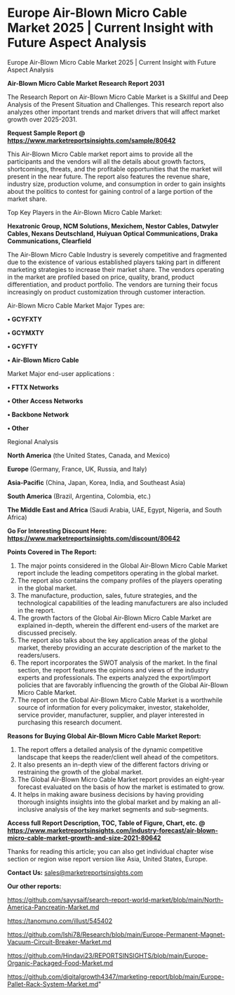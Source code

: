# Europe Air-Blown Micro Cable Market 2025 | Current Insight with Future Aspect Analysis
Europe Air-Blown Micro Cable Market 2025 | Current Insight with Future Aspect Analysis

<strong>Air-Blown Micro Cable Market Research Report 2031</strong>

The Research Report on Air-Blown Micro Cable Market is a Skillful and Deep Analysis of the Present Situation and Challenges. This research report also analyzes other important trends and market drivers that will affect market growth over 2025-2031.

<strong>Request Sample Report @ <a href=https://www.marketreportsinsights.com/sample/80642>https://www.marketreportsinsights.com/sample/80642</a></strong>

This Air-Blown Micro Cable market report aims to provide all the participants and the vendors will all the details about growth factors, shortcomings, threats, and the profitable opportunities that the market will present in the near future. The report also features the revenue share, industry size, production volume, and consumption in order to gain insights about the politics to contest for gaining control of a large portion of the market share.

Top Key Players in the Air-Blown Micro Cable Market:

<strong>Hexatronic Group, NCM Solutions, Mexichem, Nestor Cables, Datwyler Cables, Nexans Deutschland, Huiyuan Optical Communications, Draka Communications, Clearfield</strong>

The Air-Blown Micro Cable Industry is severely competitive and fragmented due to the existence of various established players taking part in different marketing strategies to increase their market share. The vendors operating in the market are profiled based on price, quality, brand, product differentiation, and product portfolio. The vendors are turning their focus increasingly on product customization through customer interaction.

Air-Blown Micro Cable Market Major Types are:

<strong>• GCYFXTY

• GCYMXTY

• GCYFTY

• Air-Blown Micro Cable</strong>

Market Major end-user applications :

<strong>• FTTX Networks

• Other Access Networks

• Backbone Network

• Other</strong>

Regional Analysis

</u><strong><b>North America</b></strong> (the United States, Canada, and Mexico)

<strong><b>Europe </b></strong>(Germany, France, UK, Russia, and Italy)

<strong><b>Asia-Pacific</b></strong> (China, Japan, Korea, India, and Southeast Asia)

<strong><b>South America</b></strong> (Brazil, Argentina, Colombia, etc.)

<strong><b>The Middle East and Africa</b></strong> (Saudi Arabia, UAE, Egypt, Nigeria, and South Africa)

<strong>Go For Interesting Discount Here: <a href=https://www.marketreportsinsights.com/discount/80642>https://www.marketreportsinsights.com/discount/80642</a></strong>

<strong>Points Covered in The Report:</strong>
<ol>
  <li>The major points considered in the Global Air-Blown Micro Cable Market report include the leading competitors operating in the global market.</li>
  <li>The report also contains the company profiles of the players operating in the global market.</li>
  <li>The manufacture, production, sales, future strategies, and the technological capabilities of the leading manufacturers are also included in the report.</li>
  <li>The growth factors of the Global Air-Blown Micro Cable Market are explained in-depth, wherein the different end-users of the market are discussed precisely.</li>
  <li>The report also talks about the key application areas of the global market, thereby providing an accurate description of the market to the readers/users.</li>
  <li>The report incorporates the SWOT analysis of the market. In the final section, the report features the opinions and views of the industry experts and professionals. The experts analyzed the export/import policies that are favorably influencing the growth of the Global Air-Blown Micro Cable Market.</li>
  <li>The report on the Global Air-Blown Micro Cable Market is a worthwhile source of information for every policymaker, investor, stakeholder, service provider, manufacturer, supplier, and player interested in purchasing this research document.</li>
</ol>
<strong>Reasons for Buying Global Air-Blown Micro Cable Market Report:</strong>

<ol>
  <li>The report offers a detailed analysis of the dynamic competitive landscape that keeps the reader/client well ahead of the competitors.</li>
  <li>It also presents an in-depth view of the different factors driving or restraining the growth of the global market.</li>
  <li>The Global Air-Blown Micro Cable Market report provides an eight-year forecast evaluated on the basis of how the market is estimated to grow.</li>
  <li>It helps in making aware business decisions by having providing thorough insights insights into the global market and by making an all-inclusive analysis of the key market segments and sub-segments.</li>
</ol>
<strong>Access full Report Description, TOC, Table of Figure, Chart, etc. @ <a href=https://www.marketreportsinsights.com/industry-forecast/air-blown-micro-cable-market-growth-and-size-2021-80642>https://www.marketreportsinsights.com/industry-forecast/air-blown-micro-cable-market-growth-and-size-2021-80642</a></strong>


Thanks for reading this article; you can also get individual chapter wise section or region wise report version like Asia, United States, Europe.

<strong>Contact Us:</strong>
sales@marketreportsinsights.com

<strong>Our other reports:</strong>

<a href=https://github.com/sayysaif/search-report-world-market/blob/main/North-America-Pancreatin-Market.md>https://github.com/sayysaif/search-report-world-market/blob/main/North-America-Pancreatin-Market.md</a>

<a href=https://tanomuno.com/illust/545402>https://tanomuno.com/illust/545402</a>

<a href=https://github.com/Ishi78/Research/blob/main/Europe-Permanent-Magnet-Vacuum-Circuit-Breaker-Market.md>https://github.com/Ishi78/Research/blob/main/Europe-Permanent-Magnet-Vacuum-Circuit-Breaker-Market.md</a>

<a href=https://github.com/Hindavi23/REPORTSINSIGHTS/blob/main/Europe-Organic-Packaged-Food-Market.md>https://github.com/Hindavi23/REPORTSINSIGHTS/blob/main/Europe-Organic-Packaged-Food-Market.md</a>

<a href=https://github.com/digitalgrowth4347/marketing-report/blob/main/Europe-Pallet-Rack-System-Market.md>https://github.com/digitalgrowth4347/marketing-report/blob/main/Europe-Pallet-Rack-System-Market.md</a>"
